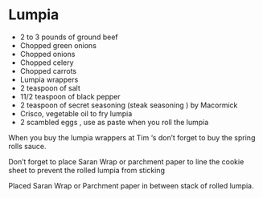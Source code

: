 # Lumpia

* 2 to 3 pounds of ground beef 
* Chopped green onions 
* Chopped onions 
* Chopped celery 
* Chopped carrots 
* Lumpia wrappers 
* 2 teaspoon of salt 
* 11/2 teaspoon of black pepper 
* 2 teaspoon of secret seasoning (steak seasoning ) by Macormick
* Crisco, vegetable oil to fry lumpia 
* 2 scambled eggs , use as paste when you roll the lumpia 

When you buy the lumpia wrappers at Tim ‘s don’t forget to buy the spring
rolls sauce. 

Don’t forget to place Saran Wrap or parchment paper to line the cookie sheet to
prevent the rolled lumpia from sticking 

Placed Saran Wrap or Parchment paper in between stack of rolled lumpia.
